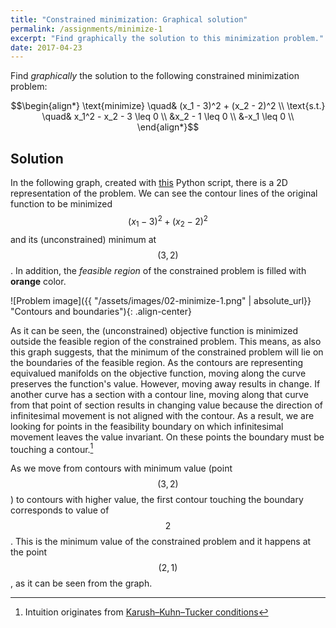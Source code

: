 ```yaml
---
title: "Constrained minimization: Graphical solution" 
permalink: /assignments/minimize-1
excerpt: "Find graphically the solution to this minimization problem."
date: 2017-04-23
---
```


Find *graphically* the solution to the following constrained minimization problem:

$$\begin{align*}
  \text{minimize} \quad& (x_1 - 3)^2 + (x_2 - 2)^2 \\
  \text{s.t.} \quad& x_1^2 - x_2 - 3 \leq 0 \\
                   &x_2 - 1 \leq 0 \\
                   &-x_1 \leq 0 \\
\end{align*}$$

## Solution

In the following graph, created with [this][script] Python script, there is a 2D
representation of the problem. We can see the contour lines of the original function
to be minimized $$(x_1 - 3)^2 + (x_2 - 2)^2$$ and its (unconstrained) minimum at
$$(3, 2)$$. In addition, the *feasible region* of the constrained problem is filled
with **orange** color.

![Problem image]({{ "/assets/images/02-minimize-1.png" | absolute_url}} "Contours and boundaries"){: .align-center} 

As it can be seen, the (unconstrained) objective function is minimized outside the
feasible region of the constrained problem. This means, as also this graph suggests,
that the minimum of the constrained problem will lie on the boundaries of the feasible
region. As the contours are representing equivalued manifolds on the objective function,
moving along the curve preserves the function's value. However, moving away results in
change. If another curve has a section with a contour line, moving
along that curve from that point of section results in changing value because the
direction of infinitesimal movement is not aligned with the contour. As a result,
we are looking for points in the feasibility boundary on which infinitesimal movement
leaves the value invariant. On these points the boundary must be touching a contour.[^1]

[^1]: Intuition originates from [Karush–Kuhn–Tucker conditions][KKT]

As we move from contours with minimum value (point $$(3, 2)$$) to contours with higher value,
the first contour touching the boundary corresponds to value of $$2$$. This is the
minimum value of the constrained problem and it happens at the point $$(2, 1)$$, as
it can be seen from the graph.

[script]: https://github.com/tsirif/optimization-auth-course/blob/master/src/minimize_1_02.py 
[KKT]: https://en.wikipedia.org/wiki/Karush%E2%80%93Kuhn%E2%80%93Tucker_conditions
